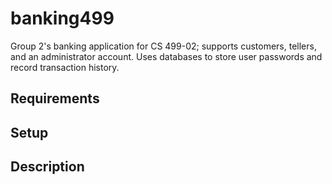 # banking499
Group 2's banking application for CS 499-02; supports customers, tellers, and an administrator account. Uses databases to store user passwords and record transaction history.
## Requirements
## Setup
## Description
